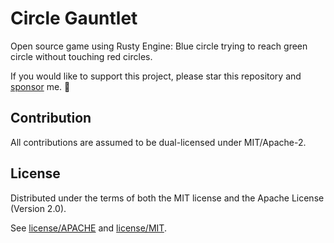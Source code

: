 # Circle Gauntlet

Open source game using Rusty Engine: Blue circle trying to reach green circle without touching red circles.

If you would like to support this project, please star this repository and [sponsor](https://github.com/sponsors/CleanCut) me. 💖

## Contribution

All contributions are assumed to be dual-licensed under MIT/Apache-2.

## License

Distributed under the terms of both the MIT license and the Apache License (Version 2.0).

See [license/APACHE](license/APACHE) and [license/MIT](license/MIT).
